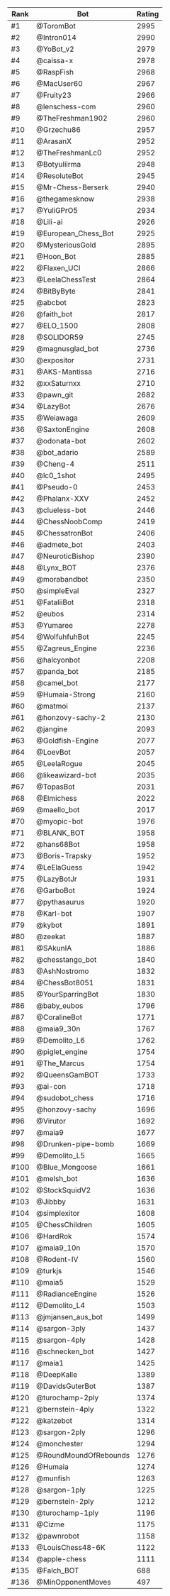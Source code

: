 Rank|Bot|Rating
---|---|---
#1|@ToromBot|2995
#2|@Intron014|2990
#3|@YoBot_v2|2979
#4|@caissa-x|2978
#5|@RaspFish|2968
#6|@MacUser60|2967
#7|@Fruity23|2966
#8|@lenschess-com|2960
#9|@TheFreshman1902|2960
#10|@Grzechu86|2957
#11|@ArasanX|2952
#12|@TheFreshmanLc0|2952
#13|@Botyuliirma|2948
#14|@ResoluteBot|2945
#15|@Mr-Chess-Berserk|2940
#16|@thegamesknow|2938
#17|@YuliGPrO5|2934
#18|@Lili-ai|2926
#19|@European_Chess_Bot|2925
#20|@MysteriousGold|2895
#21|@Hoon_Bot|2885
#22|@Flaxen_UCI|2866
#23|@LeelaChessTest|2864
#24|@BitByByte|2841
#25|@abcbot|2823
#26|@faith_bot|2817
#27|@ELO_1500|2808
#28|@SOLIDOR59|2745
#29|@magnusglad_bot|2736
#30|@expositor|2731
#31|@AKS-Mantissa|2716
#32|@xxSaturnxx|2710
#33|@pawn_git|2682
#34|@LazyBot|2676
#35|@Weiawaga|2609
#36|@SaxtonEngine|2608
#37|@odonata-bot|2602
#38|@bot_adario|2589
#39|@Cheng-4|2511
#40|@lc0_1shot|2495
#41|@Pseudo-0|2453
#42|@Phalanx-XXV|2452
#43|@clueless-bot|2446
#44|@ChessNoobComp|2419
#45|@ChessatronBot|2406
#46|@admete_bot|2403
#47|@NeuroticBishop|2390
#48|@Lynx_BOT|2376
#49|@morabandbot|2350
#50|@simpleEval|2327
#51|@FataliiBot|2318
#52|@eubos|2314
#53|@Yumaree|2278
#54|@WolfuhfuhBot|2245
#55|@Zagreus_Engine|2236
#56|@halcyonbot|2208
#57|@panda_bot|2185
#58|@camel_bot|2177
#59|@Humaia-Strong|2160
#60|@matmoi|2137
#61|@honzovy-sachy-2|2130
#62|@jangine|2093
#63|@Goldfish-Engine|2077
#64|@LoevBot|2057
#65|@LeelaRogue|2045
#66|@likeawizard-bot|2035
#67|@TopasBot|2031
#68|@Elmichess|2022
#69|@maello_bot|2017
#70|@myopic-bot|1976
#71|@BLANK_BOT|1958
#72|@hans68Bot|1958
#73|@Boris-Trapsky|1952
#74|@LeElaGuess|1942
#75|@LazyBotJr|1931
#76|@GarboBot|1924
#77|@pythasaurus|1920
#78|@Karl-bot|1907
#79|@kybot|1891
#80|@zeekat|1887
#81|@SAkunIA|1886
#82|@chesstango_bot|1840
#83|@AshNostromo|1832
#84|@ChessBot8051|1831
#85|@YourSparringBot|1830
#86|@baby_eubos|1796
#87|@CoralineBot|1771
#88|@maia9_30n|1767
#89|@Demolito_L6|1762
#90|@piglet_engine|1754
#91|@The_Marcus|1754
#92|@QueensGamBOT|1733
#93|@ai-con|1718
#94|@sudobot_chess|1716
#95|@honzovy-sachy|1696
#96|@Virutor|1692
#97|@maia9|1677
#98|@Drunken-pipe-bomb|1669
#99|@Demolito_L5|1665
#100|@Blue_Mongoose|1661
#101|@melsh_bot|1636
#102|@StockSquidV2|1636
#103|@Jibbby|1631
#104|@simplexitor|1608
#105|@ChessChildren|1605
#106|@HardRok|1574
#107|@maia9_10n|1570
#108|@Rodent-IV|1560
#109|@turkjs|1546
#110|@maia5|1529
#111|@RadianceEngine|1526
#112|@Demolito_L4|1503
#113|@jmjansen_aus_bot|1499
#114|@sargon-3ply|1437
#115|@sargon-4ply|1428
#116|@schnecken_bot|1427
#117|@maia1|1425
#118|@DeepKalle|1389
#119|@DavidsGuterBot|1387
#120|@turochamp-2ply|1374
#121|@bernstein-4ply|1322
#122|@katzebot|1314
#123|@sargon-2ply|1296
#124|@monchester|1294
#125|@RoundMoundOfRebounds|1276
#126|@Humaia|1274
#127|@munfish|1263
#128|@sargon-1ply|1225
#129|@bernstein-2ply|1212
#130|@turochamp-1ply|1196
#131|@Cizme|1175
#132|@pawnrobot|1158
#133|@LouisChess48-6K|1122
#134|@apple-chess|1111
#135|@Falch_BOT|688
#136|@MinOpponentMoves|497
